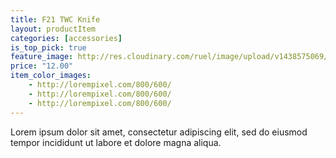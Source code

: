 ```yaml
---
title: F21 TWC Knife
layout: productItem
categories: [accessories]
is_top_pick: true
feature_image: http://res.cloudinary.com/ruel/image/upload/v1438575069/fashion21/picture-3.jpg
price: "12.00"
item_color_images:
    - http://lorempixel.com/800/600/
    - http://lorempixel.com/800/600/
    - http://lorempixel.com/800/600/
---
```


Lorem ipsum dolor sit amet, consectetur adipiscing elit, sed do eiusmod tempor incididunt ut labore et dolore magna aliqua.
